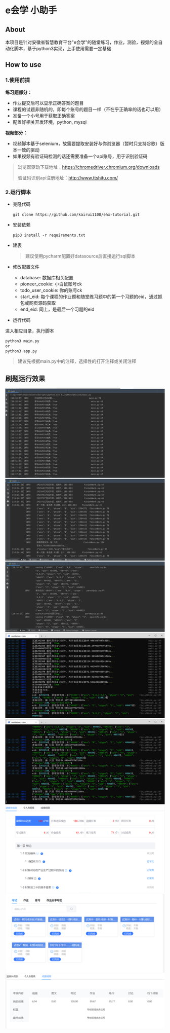 # e会学 小助手

## About

本项目是针对安徽省智慧教育平台"e会学"的随堂练习，作业，测验，视频的全自动化脚本，基于python3实现，上手使用需要一定基础

## How to use

### 1.使用前提

**练习题部分：**
- 作业提交后可以显示正确答案的题目
- 课程的试题非随机的，即每个账号的题目一样（不在乎正确率的话也可以用）
- 准备一个小号用于获取正确答案
- 配置好相关开发环境，python, mysql

**视频部分：**
- 视频脚本基于selenium，故需要提取安装好与你浏览器（暂时只支持谷歌）版本一致的驱动
- 如果视频有验证码检测的话还需要准备一个api账号，用于识别验证码

> 浏览器驱动下载地址：https://chromedriver.chromium.org/downloads
> 
> 验证码识别api注册地址：http://www.ttshitu.com/

### 2.运行脚本

- 克隆代码

  ```git clone https://github.com/kairui1108/ehx-tutorial.git```

- 安装依赖

  ``` pip3 install -r requirements.txt ```

- 建表
  > 建议使用pycharm配置好datasource后直接运行sql脚本

- 修改配置文件
  - database: 数据库相关配置
  - pioneer_cookie: 小白鼠账号ck
  - todo_user_cookie: 你的账号ck
  - start_eid: 每个课程的作业题和随堂练习题中的第一个习题的eid，通过抓包或网页源码获取
  - end_eid: 同上，是最后一个习题的eid
  
- 运行代码

进入相应目录，执行脚本
  
  ```shell
  python3 main.py
  or
  python3 app.py
  ```
  
  > 建议先根据main.py中的注释，选择性的打开注释或关闭注释
  
## 刷题运行效果

![](./images/ehx_debug3.png)
![](./images/ehx_debug4.png)
![](./images/ehx_debug5.png)
![](./images/ehx_debug2.png)
![](./images/ehx_debug.png)
![](./images/ehx1.png)
![](./images/ehx2.png)
![](./images/ehx3.png)



